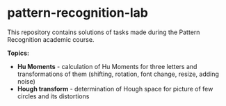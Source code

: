# pattern-recognition-lab

This repository contains solutions of tasks made during the Pattern Recognition academic course.

**Topics:**
* **Hu Moments** - calculation of Hu Moments for three letters and transformations of them (shifting, rotation, font change, resize, adding noise)
* **Hough transform** - determination of Hough space for picture of few circles and its distortions
